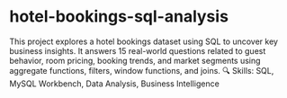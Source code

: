 # hotel-bookings-sql-analysis
This project explores a hotel bookings dataset using SQL to uncover key business insights. It answers 15 real-world questions related to guest behavior, room pricing, booking trends, and market segments using aggregate functions, filters, window functions, and joins.  🔍 Skills: SQL, MySQL Workbench, Data Analysis, Business Intelligence
